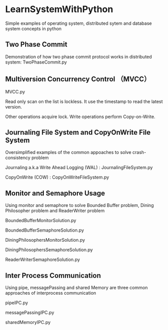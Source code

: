# LearnSystemWithPython
Simple examples of operating system, distributed sytem and database system concepts in python

## Two Phase Commit

Demonstration of how two phase commit protocol works in distributed system: TwoPhaseCommit.py

## Multiversion Concurrency Control （MVCC）

MVCC.py

Read only scan on the list is lockless. It use the timestamp to read the latest version.

Other operations acquire lock. Write operations perform Copy-on-Write.

## Journaling File System and CopyOnWrite File System

Oversimplified examples of the common appoaches to solve crash-consistency problem

Journaling a.k.a Write Ahead Logging (WAL) : JournalingFileSystem.py

CopyOnWrite (COW) : CopyOnWriteFileSystem.py

## Monitor and Semaphore Usage

Using monitor and semaphore to solve Bounded Buffer problem, Dining Philosopher problem and ReaderWriter problem

BoundedBufferMonitorSolution.py

BoundedBufferSemaphoreSolution.py

DiningPhilosophersMonitorSolution.py

DiningPhilosophersSemaphoreSolution.py

ReaderWriterSemaphoreSolution.py

## Inter Process Communication 

Using pipe, messagePassing and shared Memory are three common approaches of interprocess communication

pipeIPC.py

messagePassingIPC.py

sharedMemoryIPC.py




